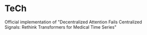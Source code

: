 # TeCh
Official implementation of "Decentralized Attention Fails Centralized Signals: Rethink Transformers for Medical Time Series"
